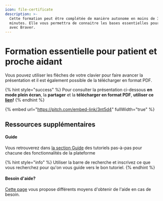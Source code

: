 ```yaml
---
icon: file-certificate
description: >-
  Cette formation peut être complétée de manière autonome en moins de 30
  minutes. Elle vous permettra de connaitre les bases essentielles pour débuter
  avec Braver.
---
```


# Formation essentielle pour patient et proche aidant

Vous pouvez utiliser les flèches de votre clavier pour faire avancer la présentation et il est également possible de la télécharger en format PDF.

{% hint style="success" %}
Pour consulter la présentation ci-dessous **en mode plein écran**, la **partager** et la **télécharger en format PDF**, **utiliser ce** [**lien**](https://pitch.braver.net/v/copy-of-formation_tt_parents_selftraining-1-3nt5d4)**!**
{% endhint %}

{% embed url="https://pitch.com/embed-link/3nt5d4" fullWidth="true" %}



## Ressources supplémentaires

#### Guide

Vous retrouverez dans [la section Guide](https://support.braver.net/guides/pour-les-patients-et-proches-aidants/pour-debuter) des tutoriels pas-à-pas pour chacune des fonctionnalités de la plateforme

{% hint style="info" %}
Utiliser la barre de recherche et inscrivez ce que vous recherchez pour qu'on vous guide vers le bon tutoriel.
{% endhint %}

#### Besoin d'aide?

[Cette page](https://app.gitbook.com/o/zMIZEnF83uQLxLHiNR0f/s/C7asQvRtcnnGS2hUcyO0/besoin-daide) vous propose différents moyens d'obtenir de l'aide en cas de besoin.

